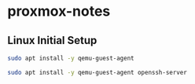 # proxmox-notes

## Linux Initial Setup
```bash
sudo apt install -y qemu-guest-agent
```
```bash
sudo apt install -y qemu-guest-agent openssh-server
```
